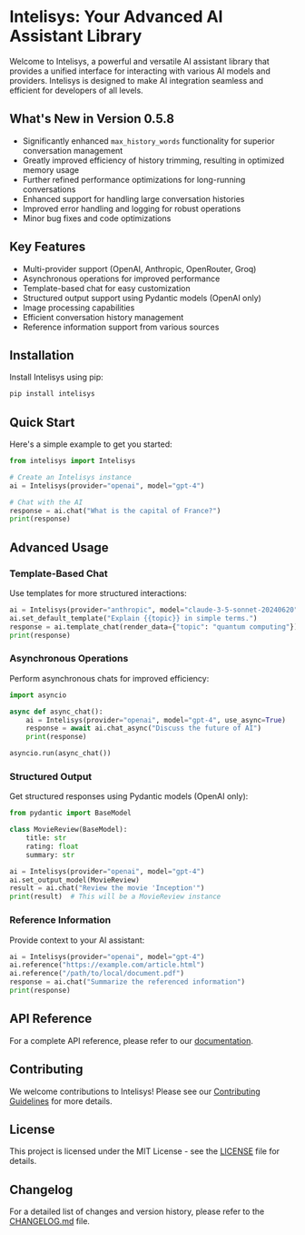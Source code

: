 # Intelisys: Your Advanced AI Assistant Library

Welcome to Intelisys, a powerful and versatile AI assistant library that provides a unified interface for interacting with various AI models and providers. Intelisys is designed to make AI integration seamless and efficient for developers of all levels.

## What's New in Version 0.5.8

- Significantly enhanced `max_history_words` functionality for superior conversation management
- Greatly improved efficiency of history trimming, resulting in optimized memory usage
- Further refined performance optimizations for long-running conversations
- Enhanced support for handling large conversation histories
- Improved error handling and logging for robust operations
- Minor bug fixes and code optimizations

## Key Features

- Multi-provider support (OpenAI, Anthropic, OpenRouter, Groq)
- Asynchronous operations for improved performance
- Template-based chat for easy customization
- Structured output support using Pydantic models (OpenAI only)
- Image processing capabilities
- Efficient conversation history management
- Reference information support from various sources

## Installation

Install Intelisys using pip:

```bash
pip install intelisys
```

## Quick Start

Here's a simple example to get you started:

```python
from intelisys import Intelisys

# Create an Intelisys instance
ai = Intelisys(provider="openai", model="gpt-4")

# Chat with the AI
response = ai.chat("What is the capital of France?")
print(response)
```

## Advanced Usage

### Template-Based Chat

Use templates for more structured interactions:

```python
ai = Intelisys(provider="anthropic", model="claude-3-5-sonnet-20240620")
ai.set_default_template("Explain {{topic}} in simple terms.")
response = ai.template_chat(render_data={"topic": "quantum computing"})
print(response)
```

### Asynchronous Operations

Perform asynchronous chats for improved efficiency:

```python
import asyncio

async def async_chat():
    ai = Intelisys(provider="openai", model="gpt-4", use_async=True)
    response = await ai.chat_async("Discuss the future of AI")
    print(response)

asyncio.run(async_chat())
```

### Structured Output

Get structured responses using Pydantic models (OpenAI only):

```python
from pydantic import BaseModel

class MovieReview(BaseModel):
    title: str
    rating: float
    summary: str

ai = Intelisys(provider="openai", model="gpt-4")
ai.set_output_model(MovieReview)
result = ai.chat("Review the movie 'Inception'")
print(result)  # This will be a MovieReview instance
```

### Reference Information

Provide context to your AI assistant:

```python
ai = Intelisys(provider="openai", model="gpt-4")
ai.reference("https://example.com/article.html")
ai.reference("/path/to/local/document.pdf")
response = ai.chat("Summarize the referenced information")
print(response)
```

## API Reference

For a complete API reference, please refer to our [documentation](https://intelisys.readthedocs.io/).

## Contributing

We welcome contributions to Intelisys! Please see our [Contributing Guidelines](CONTRIBUTING.md) for more details.

## License

This project is licensed under the MIT License - see the [LICENSE](LICENSE) file for details.

## Changelog

For a detailed list of changes and version history, please refer to the [CHANGELOG.md](CHANGELOG.md) file.

